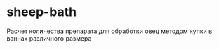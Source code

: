 # sheep-bath
Расчет количества препарата для обработки овец методом купки в ваннах различного размера
